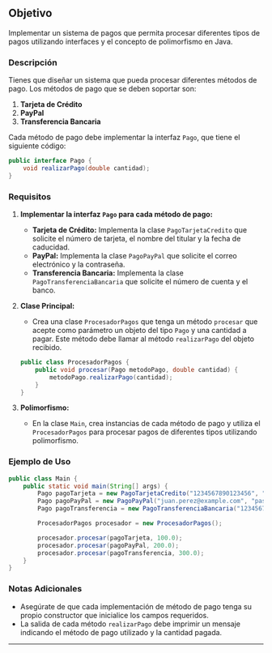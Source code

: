 ## Objetivo

Implementar un sistema de pagos que permita procesar diferentes tipos de pagos utilizando interfaces y el concepto de polimorfismo en Java.

### Descripción

Tienes que diseñar un sistema que pueda procesar diferentes métodos de pago. Los métodos de pago que se deben soportar son:

1. **Tarjeta de Crédito**
2. **PayPal**
3. **Transferencia Bancaria**

Cada método de pago debe implementar la interfaz `Pago`, que tiene el siguiente código:

```java
public interface Pago {
    void realizarPago(double cantidad);
}

```

### Requisitos

1. **Implementar la interfaz `Pago` para cada método de pago:**
    - **Tarjeta de Crédito:** Implementa la clase `PagoTarjetaCredito` que solicite el número de tarjeta, el nombre del titular y la fecha de caducidad.
    - **PayPal:** Implementa la clase `PagoPayPal` que solicite el correo electrónico y la contraseña.
    - **Transferencia Bancaria:** Implementa la clase `PagoTransferenciaBancaria` que solicite el número de cuenta y el banco.
2. **Clase Principal:**
    - Crea una clase `ProcesadorPagos` que tenga un método `procesar` que acepte como parámetro un objeto del tipo `Pago` y una cantidad a pagar. Este método debe llamar al método `realizarPago` del objeto recibido.

    ```java
    public class ProcesadorPagos {
        public void procesar(Pago metodoPago, double cantidad) {
            metodoPago.realizarPago(cantidad);
        }
    }
    
    ```

3. **Polimorfismo:**
    - En la clase `Main`, crea instancias de cada método de pago y utiliza el `ProcesadorPagos` para procesar pagos de diferentes tipos utilizando polimorfismo.

### Ejemplo de Uso

```java
public class Main {
    public static void main(String[] args) {
        Pago pagoTarjeta = new PagoTarjetaCredito("1234567890123456", "Juan Perez", "12/24");
        Pago pagoPayPal = new PagoPayPal("juan.perez@example.com", "password123");
        Pago pagoTransferencia = new PagoTransferenciaBancaria("12345678", "Banco Ejemplo");

        ProcesadorPagos procesador = new ProcesadorPagos();

        procesador.procesar(pagoTarjeta, 100.0);
        procesador.procesar(pagoPayPal, 200.0);
        procesador.procesar(pagoTransferencia, 300.0);
    }
}

```

### Notas Adicionales

- Asegúrate de que cada implementación de método de pago tenga su propio constructor que inicialice los campos requeridos.
- La salida de cada método `realizarPago` debe imprimir un mensaje indicando el método de pago utilizado y la cantidad pagada.

---